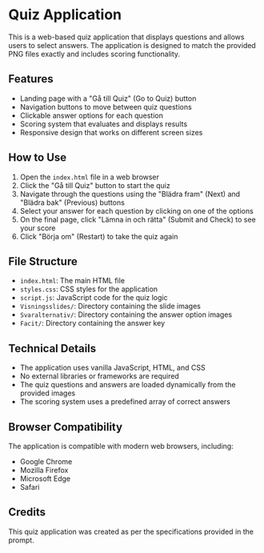 # Quiz Application

This is a web-based quiz application that displays questions and allows users to select answers. The application is designed to match the provided PNG files exactly and includes scoring functionality.

## Features

- Landing page with a "Gå till Quiz" (Go to Quiz) button
- Navigation buttons to move between quiz questions
- Clickable answer options for each question
- Scoring system that evaluates and displays results
- Responsive design that works on different screen sizes

## How to Use

1. Open the `index.html` file in a web browser
2. Click the "Gå till Quiz" button to start the quiz
3. Navigate through the questions using the "Blädra fram" (Next) and "Blädra bak" (Previous) buttons
4. Select your answer for each question by clicking on one of the options
5. On the final page, click "Lämna in och rätta" (Submit and Check) to see your score
6. Click "Börja om" (Restart) to take the quiz again

## File Structure

- `index.html`: The main HTML file
- `styles.css`: CSS styles for the application
- `script.js`: JavaScript code for the quiz logic
- `Visningsslides/`: Directory containing the slide images
- `Svaralternativ/`: Directory containing the answer option images
- `Facit/`: Directory containing the answer key

## Technical Details

- The application uses vanilla JavaScript, HTML, and CSS
- No external libraries or frameworks are required
- The quiz questions and answers are loaded dynamically from the provided images
- The scoring system uses a predefined array of correct answers

## Browser Compatibility

The application is compatible with modern web browsers, including:
- Google Chrome
- Mozilla Firefox
- Microsoft Edge
- Safari

## Credits

This quiz application was created as per the specifications provided in the prompt. 